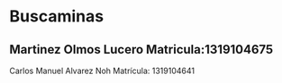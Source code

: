 # Buscaminas
Martinez Olmos Lucero
Matricula:1319104675
------------------------------
Carlos Manuel Alvarez Noh
Matrícula: 1319104641
